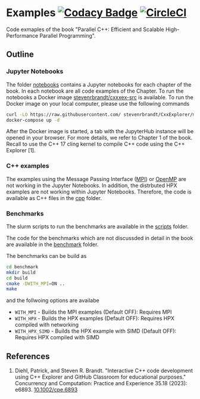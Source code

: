# Examples [![Codacy Badge](https://app.codacy.com/project/badge/Grade/aec4198787bc4d28a8bff6152c7c393e)](https://www.codacy.com/gh/ModernCPPBook/Examples/dashboard?utm_source=github.com&amp;utm_medium=referral&amp;utm_content=ModernCPPBook/Examples&amp;utm_campaign=Badge_Grade) [![CircleCI](https://circleci.com/gh/ModernCPPBook/Examples.svg?style=shield)](https://circleci.com/gh/ModernCPPBook/Examples)

Code exmaples of the book "Parallel C++: Efficient and Scalable High-Performance Parallel Programming".  

## Outline

### Jupyter Notebooks

The folder [notebooks](https://github.com/ModernCPPBook/Examples/tree/main/notebooks) contains a Jupyter notebooks for each chapter of the book. 
In each notebook are all code examples of the Chapter. To run the notebooks a Docker image [stevenrbrandt/cxxxex-src](https://hub.docker.com/r/stevenrbrandt/cxxex-src) is available. 
To run the Docker image on your local computer, please use the following commands

```bash
curl -LO https://raw.githubusercontent.com/ stevenrbrandt/CxxExplorer/master/docker-compose.yml
docker-compose up -d
```

After the Docker image is started, a tab with the JupyterHub instance will be opened in your browser.
For more details, we refer to Chapter 1 of the book. Recall to use the C++ 17 cling kernel to compile
C++ code using the C++ Explorer [1].

### C++ examples

The examples using the Message Passing Interface ([MPI](https://www.open-mpi.org/)) or [OpenMP](https://www.openmp.org/) are not working in the Jupyter Notebooks. In addition, the distrbuted HPX examples are not working within Jupyter Notebooks. Therefore, the code is available as C++ files in the [cpp](https://github.com/ModernCPPBook/Examples/tree/main/cpp) folder.



### Benchmarks

The slurm scripts to run the benchmarks are available in the [scripts](https://github.com/ModernCPPBook/Examples/tree/main/scripts) folder. 

The code for the benchmarks which are not discussded in detail in the book are available in the [benchmark](https://github.com/ModernCPPBook/Examples/tree/main/benchmark) folder.

The benchmarks can be build as

```bash
cd benchmark
mkdir build 
cd build 
cmake -DWITH_MPI=ON ..
make 
```

and the follwoing options are availabe

* `WITH_MPI` - Builds the MPI examples (Default OFF): Requires MPI
* `WITH_HPX` - Builds the HPX examples (Default OFF): Requires HPX compiled with networking
* `WITH_HPX_SIMD` - Builds the HPX example with SIMD (Default OFF): Requires HPX compiled with SIMD 

## References

1. Diehl, Patrick, and Steven R. Brandt. "Interactive C++ code development using C++ Explorer and GitHub Classroom for educational purposes." Concurrency and Computation: Practice and Experience 35.18 (2023): e6893. [10.1002/cpe.6893](https://onlinelibrary.wiley.com/doi/abs/10.1002/cpe.6893)

